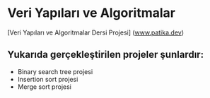 # Veri Yapıları ve Algoritmalar

[Veri Yapıları ve Algoritmalar Dersi Projesi] (www.patika.dev)

## Yukarıda gerçekleştirilen projeler şunlardır:

* Binary search tree projesi
* Insertion sort  projesi
* Merge sort projesi